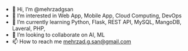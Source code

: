 - 👋 Hi, I’m @mehrzadgsan
- 👀 I’m interested in Web App, Mobile App, Cloud Computing, DevOps
- 🌱 I’m currently learning Python, Flask, REST API, MySQL, MangoDB, Laveral, PHP, 
- 💞️ I’m looking to collaborate on AI, ML
- 📫 How to reach me mehrzad.g.san@gmail.com

<!---
mehrzadgsan/mehrzadgsan is a ✨ special ✨ repository because its `README.md` (this file) appears on your GitHub profile.
You can click the Preview link to take a look at your changes.
--->
